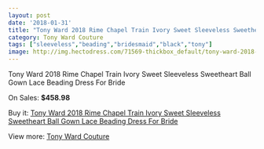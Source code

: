```yaml
---
layout: post
date: '2018-01-31'
title: "Tony Ward 2018 Rime Chapel Train Ivory Sweet Sleeveless Sweetheart Ball Gown Lace Beading Dress For Bride"
category: Tony Ward Couture
tags: ["sleeveless","beading","bridesmaid","black","tony"]
image: http://img.hectodress.com/71569-thickbox_default/tony-ward-2018-rime-chapel-train-ivory-sweet-sleeveless-sweetheart-ball-gown-lace-beading-dress-for-bride.jpg
---
```

Tony Ward 2018 Rime Chapel Train Ivory Sweet Sleeveless Sweetheart Ball Gown Lace Beading Dress For Bride

On Sales: **$458.98**
<a href="https://www.hectodress.com/tony-ward-couture/22279-tony-ward-2018-rime-chapel-train-ivory-sweet-sleeveless-sweetheart-ball-gown-lace-beading-dress-for-bride.html"><amp-img layout="responsive" width="600" height="600" src="//img.hectodress.com/71569-thickbox_default/tony-ward-2018-rime-chapel-train-ivory-sweet-sleeveless-sweetheart-ball-gown-lace-beading-dress-for-bride.jpg" alt="Tony Ward 2018 Rime Chapel Train Ivory Sweet Sleeveless Sweetheart Ball Gown Lace Beading Dress For Bride 0" /></a>

Buy it: [Tony Ward 2018 Rime Chapel Train Ivory Sweet Sleeveless Sweetheart Ball Gown Lace Beading Dress For Bride](https://www.hectodress.com/tony-ward-couture/22279-tony-ward-2018-rime-chapel-train-ivory-sweet-sleeveless-sweetheart-ball-gown-lace-beading-dress-for-bride.html "Tony Ward 2018 Rime Chapel Train Ivory Sweet Sleeveless Sweetheart Ball Gown Lace Beading Dress For Bride")

View more: [Tony Ward Couture](https://www.hectodress.com/162-tony-ward-couture "Tony Ward Couture")